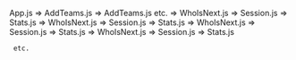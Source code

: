  App.js
   => AddTeams.js => AddTeams.js etc.
     => WhoIsNext.js
       => Session.js
         => Stats.js
     => WhoIsNext.js
       => Session.js
         => Stats.js
     => WhoIsNext.js
       => Session.js
         => Stats.js
     => WhoIsNext.js
      => Session.js
        => Stats.js

     etc.
